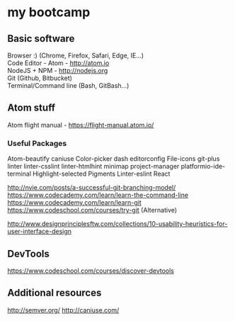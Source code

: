 # my bootcamp

## Basic software
Browser :) (Chrome, Firefox, Safari, Edge, IE...)  
Code Editor - Atom - http://atom.io  
NodeJS + NPM - http://nodejs.org  
Git (Github, Bitbucket)  
Terminal/Command line (Bash, GitBash...)  

## Atom stuff
Atom flight manual - https://flight-manual.atom.io/
### Useful Packages
Atom-beautify
caniuse
Color-picker
dash
editorconfig
File-icons
git-plus
linter
linter-csslint
linter-htmlhint
minimap
project-manager
platformio-ide-terminal
Highlight-selected
Pigments
Linter-eslint
React


http://nvie.com/posts/a-successful-git-branching-model/  
https://www.codecademy.com/learn/learn-the-command-line  
https://www.codecademy.com/learn/learn-git  
https://www.codeschool.com/courses/try-git (Alternative)  

http://www.designprinciplesftw.com/collections/10-usability-heuristics-for-user-interface-design

## DevTools
https://www.codeschool.com/courses/discover-devtools

## Additional resources
http://semver.org/
http://caniuse.com/
